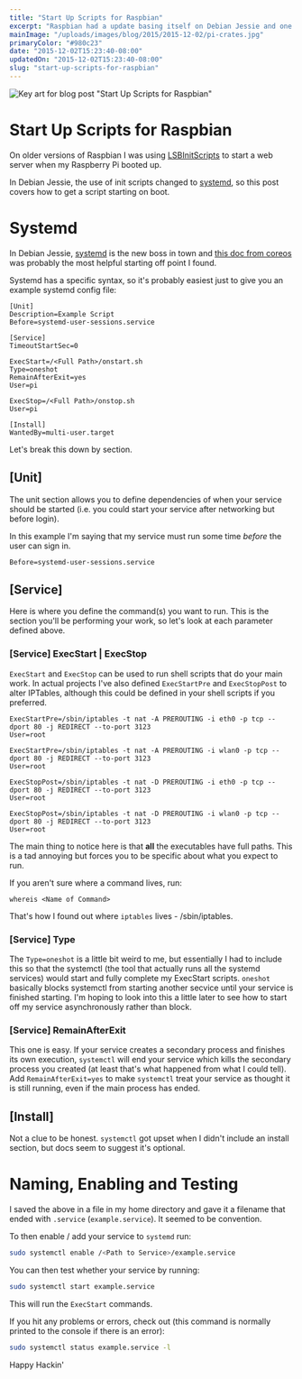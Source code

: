 ```yaml
---
title: "Start Up Scripts for Raspbian"
excerpt: "Raspbian had a update basing itself on Debian Jessie and one change that came with this is a change in the tool used for start up dependencies, this is how I'm now auto-starting a web server on a pi."
mainImage: "/uploads/images/blog/2015/2015-12-02/pi-crates.jpg"
primaryColor: "#980c23"
date: "2015-12-02T15:23:40-08:00"
updatedOn: "2015-12-02T15:23:40-08:00"
slug: "start-up-scripts-for-raspbian"
---
```

![Key art for blog post "Start Up Scripts for Raspbian"](/uploads/images/blog/2015/2015-12-02/pi-crates.jpg)

# Start Up Scripts for Raspbian

On older versions of Raspbian I was using [LSBInitScripts](https://wiki.debian.org/LSBInitScripts) to start a web server when my Raspberry Pi booted up.

In Debian Jessie, the use of init scripts changed to [systemd](https://wiki.debian.org/systemd), so this post covers how to get a script starting on boot.

# Systemd

In Debian Jessie, [systemd](https://wiki.debian.org/systemd) is the new boss in town and [this doc from coreos](https://coreos.com/docs/launching-containers/launching/getting-started-with-systemd/) was probably the most helpful starting off point I found.

Systemd has a specific syntax, so it's probably easiest just to give you an example systemd config file:

```
[Unit]
Description=Example Script
Before=systemd-user-sessions.service

[Service]
TimeoutStartSec=0

ExecStart=/<Full Path>/onstart.sh
Type=oneshot
RemainAfterExit=yes
User=pi

ExecStop=/<Full Path>/onstop.sh
User=pi

[Install]
WantedBy=multi-user.target
```

Let's break this down by section.

## [Unit]

The unit section allows you to define dependencies of when your service should be started (i.e. you could start your service after networking but before login).

In this example I'm saying that my service must run some time *before* the user can sign in.

```
Before=systemd-user-sessions.service
```

## [Service]

Here is where you define the command(s) you want to run. This is the section you'll be performing your work, so let's look at each parameter defined above.

### [Service] ExecStart | ExecStop

`ExecStart` and `ExecStop` can be used to run shell scripts that do your main work. In actual projects I've also defined `ExecStartPre` and `ExecStopPost` to alter IPTables, although this could be defined in your shell scripts if you preferred.

```
ExecStartPre=/sbin/iptables -t nat -A PREROUTING -i eth0 -p tcp --dport 80 -j REDIRECT --to-port 3123
User=root

ExecStartPre=/sbin/iptables -t nat -A PREROUTING -i wlan0 -p tcp --dport 80 -j REDIRECT --to-port 3123
User=root

ExecStopPost=/sbin/iptables -t nat -D PREROUTING -i eth0 -p tcp --dport 80 -j REDIRECT --to-port 3123
User=root

ExecStopPost=/sbin/iptables -t nat -D PREROUTING -i wlan0 -p tcp --dport 80 -j REDIRECT --to-port 3123
User=root
```

The main thing to notice here is that **all** the executables have full paths. This is a tad annoying but forces you to be specific about what you expect to run.

If you aren't sure where a command lives, run:

```
whereis <Name of Command>
```

That's how I found out where `iptables` lives - /sbin/iptables.

### [Service] Type

The `Type=oneshot` is a little bit weird to me, but essentially I had to include this so that the systemctl (the tool that actually runs all the systemd services) would start and fully complete my ExecStart scripts. `oneshot` basically blocks systemctl from starting another secvice until your service is finished starting. I'm hoping to look into this a little later to see how to start off my service asynchronously rather than block.

### [Service] RemainAfterExit

This one is easy. If your service creates a secondary process and finishes its own execution, `systemctl` will end your service which kills the secondary process you created (at least that's what happened from what I could tell). Add `RemainAfterExit=yes` to make `systemctl` treat your service as thought it is still running, even if the main process has ended.

## [Install]

Not a clue to be honest. `systemctl` got upset when I didn't include an install section, but docs seem to suggest it's optional.

# Naming, Enabling and Testing

I saved the above in a file in my home directory and gave it a filename that ended with `.service` (`example.service`). It seemed to be convention.

To then enable / add your service to `systemd` run:

```bash
sudo systemctl enable /<Path to Service>/example.service
```

You can then test whether your service by running:

```bash
sudo systemctl start example.service
```

This will run the `ExecStart` commands.

If you hit any problems or errors, check out (this command is normally printed to the console if there is an error):

```bash
sudo systemctl status example.service -l
```

Happy Hackin'